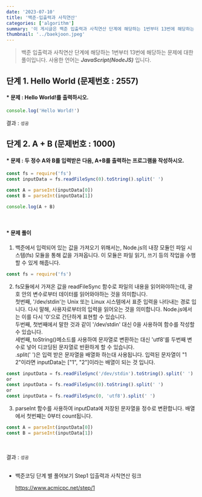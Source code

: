 ```yaml
---
date: '2023-07-10'
title: '백준-입출력과 사칙연산'
categories: ['algorithm']
summary: '이 게시글은 백준 입출력과 사칙연산 단계에 해당하는 1번부터 13번에 해당하는 문제를 JavaScript(NodeJS)언어로 풀이 방법에 대한 내용입니다. '
thumbnail: '../baekjoon.jpeg'
---
```


> 백준 입출력과 사칙연산 단계에 해당하는 1번부터 13번에 해당하는 문제에 대한 풀이입니다. 사용한 언어는 **_JavaScript(NodeJS)_** 입니다.

## 단계 1. Hello World (문제번호 : 2557)

#### \* 문제 : Hello World!를 출력하시오.

```javascript
console.log('Hello World!')
```

결과 : `성공`

## 단계 2. A + B (문제번호 : 1000)

#### \* 문제 : 두 정수 A와 B를 입력받은 다음, A+B를 출력하는 프로그램을 작성하시오.

```javascript
const fs = require('fs')
const inputData = fs.readFileSync(0).toString().split(' ')

const A = parseInt(inputData[0])
const B = parseInt(inputData[1])

console.log(A + B)
```

<br/>

#### \* 문제 풀이

1. 백준에서 입력되어 있는 값을 가져오기 위해서는, Node.js의 내장 모듈인 파일 시스템(fs) 모듈을 통해 값을 가져옵니다. 이 모듈은 파일 읽기, 쓰기 등의 작업을 수행할 수 있게 해줍니다.

```javascript
const fs = require('fs')
```

2.  fs모듈에서 가져온 값을 readFileSync 함수로 파일의 내용을 읽어와야하는데, 괄호 안의 변수로부터 데이터를 읽어와야하는 것을 의미합니다.<br/>
    첫번째, '/dev/stdin'는 Unix 또는 Linux 시스템에서 표준 입력을 나타내는 경로 입니다. 다시 말해, 사용자로부터의 입력을 읽어오는 것을 의미합니다. Node.js에서는 이를 다시 '0'으로 간단하게 표현할 수 있습니다.<br/>
    두번째, 첫번째에서 말한 것과 같이 '/dev/stdin' 대신 0을 사용하여 함수를 작성할 수 있습니다.<br/>
    세번째, toString()메소드를 사용하여 문자열로 변환하는 대신 'utf8'를 두번째 변수로 넣어 디코딩된 문자열로 반환하게 할 수 있습니다.<br/>
    .split(' ')은 입력 받은 문자열을 배열화 하는대 사용됩니다. 입력된 문자열이 "1 2"이라면 inputData는 ["1", "2"]이라는 배열이 되는 것 입니다.

```javascript
const inputData = fs.readFileSync('/dev/stdin').toString().split(' ')
or
const inputData = fs.readFileSync(0).toString().split(' ')
or
const inputData = fs.readFileSync(0, 'utf8').split(' ')
```

3. parseInt 함수를 사용하여 inputData에 저장된 문자열을 정수로 변환합니다. 배열에서 첫번쨰는 0부터 count됩니다.

```javascript
const A = parseInt(inputData[0])
const B = parseInt(inputData[1])
```

<br/>

결과 : `성공`

##

- 백준코딩 단계 별 풀어보기 Step1 입출력과 사칙연산 링크

  [<https://www.acmicpc.net/step/1>](https://www.acmicpc.net/step/1)
